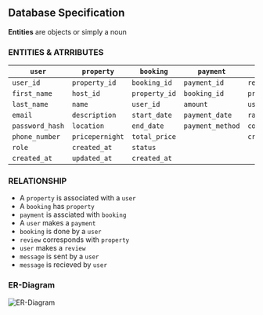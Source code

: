 ## Database Specification 

**Entities** are objects or simply a noun

### **ENTITIES & ATRRIBUTES**
        
|   **`user`**   |  **`property`**  |   **`booking`**   |  **`payment`**      |  **`review`**    |  **`message`** |
|----------------|------------------|-------------------|---------------------|------------------|----------------|
|  `user_id`     |   `property_id`  |   `booking_id`    |    `payment_id`     |    `review_id`   |  `message_id`  |
|  `first_name`  |   `host_id`      |   `property_id`   |    `booking_id`     |    `property_id` |  `sender_id`   |     
|  `last_name`   |   `name`         |   `user_id`       |    `amount`         |    `user_id`     | `recipient_id` |
|  `email`       | `description`    |  `start_date`     |   `payment_date`    |    `rating`      | `message_body` |
|`password_hash` | `location`       |  `end_date  `     |   `payment_method`  |    `comment`     |   `sent_at`    |
| `phone_number` | `pricepernight`  |  `total_price`    |                     |    `created_at`  |                |
|  `role`        | `created_at`     |  `status`         |                     |                  |                |
|  `created_at`  | `updated_at`     |  `created_at`     |                     |                  |                |


### RELATIONSHIP
- A `property` is associated with a `user`
- A `booking` has `property`
- `payment` is assciated with `booking`
- A `user` makes a `payment`
- `booking` is done by a `user`
- `review` corresponds with  `property`
- `user` makes a `review`
- `message` is sent by a `user`
- `message` is recieved by `user`

### ER-Diagram
![ER-Diagram](https://github.com/user-attachments/assets/61ad306f-872d-4cc6-9768-f2b488249308)

